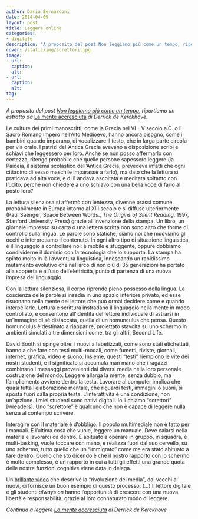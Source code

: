 ```yaml
---
author: Daria Bernardoni
date: 2014-04-09
layout: post
title: Leggere online
categories:
- digitale
description: "A proposito del post Non leggiamo più come un tempo, riportiamo un estratto da La mente accresciuta di Derrick de Kerckhove."
cover: /static/img/screttori.jpg
image: 
- url:
  caption:
  alt:
- url:
  caption:
  alt:
tag:
---
```

<em>A proposito del post [Non leggiamo più come un tempo](http://www.ilpost.it/2014/04/07/leggere-online/), riportiamo un estratto da </em>[La mente accresciuta](http://40k.it/books/collection/essays/20101203_mente_accresciuta.html)<em> di Derrick de Kerckhove.</em>


Le culture dei primi manoscritti, come la Grecia nel VI - V secolo a.C. o il Sacro Romano Impero nell’Alto Medioevo, hanno ancora bisogno, come i bambini quando imparano, di vocalizzare il testo, che in larga parte circola per via orale. 
I patrizi dell’Antica Grecia avevano a disposizione scribi e schiavi che leggessero per loro. Anche se non posso affermarlo con certezza, ritengo probabile che quelle persone sapessero leggere (la Paideia, il sistema scolastico dell’Antica Grecia, prevedeva infatti che ogni cittadino di sesso maschile imparasse a farlo), ma dato che la lettura si praticava ad alta voce, e di lì andava ascoltata e meditata soltanto con l’udito, perché non chiedere a uno schiavo con una bella voce di farlo al posto loro? 

La lettura silenziosa si affermò con lentezza, divenne prassi comune probabilmente in Europa intorno al XIII secolo e si diffuse ulteriormente (Paul Saenger, Space Between Words., <em>The Origins of Silent Reading</em>, 1997, Stanford University Press) grazie all’invenzione della stampa. Un libro, un giornale impresso su carta o una lettera scritta non sono altro che forme di controllo sulla lingua. Le parole sono statiche, siamo noi che muoviamo gli occhi e interpretiamo il contenuto. 
In ogni altro tipo di situazione linguistica, è il linguaggio a controllare noi: è mobile e sfuggente, oppure dobbiamo condividerne il dominio con la tecnologia che lo supporta.
La stampa ha spinto molto in là l’avventura linguistica, innescando un rapidissimo mutamento evolutivo che nell’arco di non più di 35 generazioni ha portato alla scoperta e all’uso dell’elettricità, punto di partenza di una nuova impresa del linguaggio.

Con la lettura silenziosa, il corpo riprende pieno possesso della lingua. La coscienza delle parole si insedia in uno spazio interiore privato, ed esse risuonano nella mente del lettore che può ormai decidere come e quando interpellarle. 
Lettura e scrittura instradano il linguaggio nella mente in modo controllato, e consentono all’identità del lettore individuale di astrarsi in un’immagine di sé distaccata, quella di un homunculus che pensa. Questo homunculus è destinato a riapparire, proiettato stavolta su uno schermo in ambienti simulati a tre dimensioni come, tra gli altri, Second Life.

David Booth si spinge oltre: i nuovi alfabetizzati, come sono stati etichettati, hanno a che fare con testi multi-modali, come fumetti, riviste, giornali, internet, grafica, video e suono. Insieme, questi “testi” riempiono le vite dei nostri studenti, e il significato si accumula man mano che i ragazzi combinano i messaggi provenienti dai diversi media nella loro personale costruzione del mondo.
Leggere allarga la mente, senza dubbio, ma l’ampliamento avviene dentro la testa. Lavorare al computer implica che quasi tutta l’elaborazione mentale, che riguardi testi, immagini o suoni, si sposta fuori dalla propria testa. L’interattività è una condizione, non un’opzione. I miei studenti sono nativi digitali. Io li chiamo “screttori” [wreaders]. Uno “screttore” è qualcuno che non è capace di leggere nulla senza al contempo scrivere. 

Interagire con il materiale è d’obbligo. Il popolo multimediale non è fatto per i manuali. È l’ultima cosa che vuole, leggere un manuale. Deve calarsi nella materia e lavorarci da dentro. È abituato a operare in gruppo, in squadra, è multi-tasking, vuole toccare con mano, e realizza fuori dal suo cervello, su uno schermo, tutto quello che un “immigrato” come me era stato abituato a fare dentro. Quello che sto dicendo è che il nostro rapporto con lo schermo è molto complesso, è un rapporto in cui a tutti gli effetti una grande quota delle nostre funzioni cognitive viene data in delega. 

Un [brillante video](www.youtube.com/watch?v=HsJLRX-nK4w) che descrive la “rivoluzione dei media”, dai vecchi ai nuovi, ci fornisce un buon esempio di questo processo. (...) Il lettore digitale e gli studenti <em>always on</em> hanno l’opportunità di crescere con una nuova libertà e responsabilità, grazie al loro connaturato modo di leggere.

<em>Continua a leggere [La mente accresciuta](http://40k.it/books/collection/essays/20101203_mente_accresciuta.html) di Derrick de Kerckhove</em>

